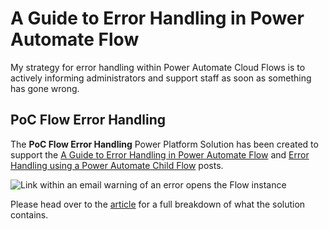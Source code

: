 # A Guide to Error Handling in Power Automate Flow

My strategy for error handling within Power Automate Cloud Flows is to actively informing administrators and support staff as soon as something has gone wrong.

## PoC Flow Error Handling
The **PoC Flow Error Handling** Power Platform Solution has been created to support the [A Guide to Error Handling in Power Automate Flow](https://www.sjlewis.com/2022/01/29/a-guide-to-error-handling-in-power-automate-flow/) and [Error Handling using a Power Automate Child Flow](https://www.sjlewis.com/2022/04/18/error-handling-using-a-power-automate-child-flow/) posts.

![Link within an email warning of an error opens the Flow instance](https://www.sjlewis.com/wp-content/uploads/2022/01/09-Email-Link-Opens-Flow-Instance.png)

Please head over to the [article](https://www.sjlewis.com/2022/01/29/a-guide-to-error-handling-in-power-automate-flow/) for a full breakdown of what the solution contains.
